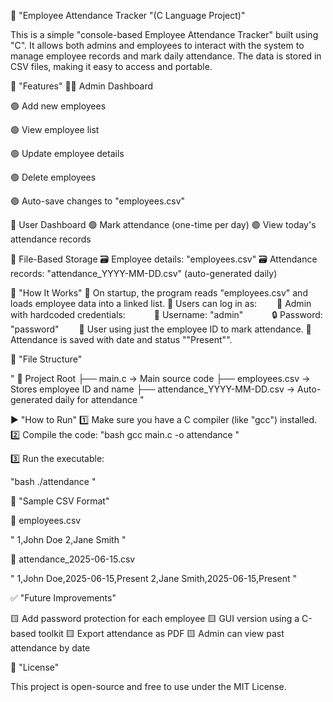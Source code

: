 📌 "Employee Attendance Tracker "(C Language Project)"

This is a simple "console-based Employee Attendance Tracker" built using "C". It allows both admins and employees to interact with the system to manage employee records and mark daily attendance. The data is stored in CSV files, making it easy to access and portable.

🧾 "Features"
👨‍💼 Admin Dashboard

🟢 Add new employees

🟢 View employee list


🟢 Update employee details

🟢 Delete employees

🟢 Auto-save changes to "employees.csv"




👤 User Dashboard
🟢 Mark attendance (one-time per day)
🟢 View today's attendance records


📁 File-Based Storage
🗃️ Employee details: "employees.csv"
🗃️ Attendance records: "attendance_YYYY-MM-DD.csv" (auto-generated daily)


🔧 "How It Works"
🔹 On startup, the program reads "employees.csv" and loads employee data into a linked list.
🔹 Users can log in as:
  🔑 Admin with hardcoded credentials:
   👤 Username: "admin"
   🔒 Password: "password"
  👤 User using just the employee ID to mark attendance.
🔹 Attendance is saved with date and status ""Present"".



📂 "File Structure"

"
📁 Project Root
├── main.c                     → Main source code
├── employees.csv              → Stores employee ID and name
├── attendance_YYYY-MM-DD.csv → Auto-generated daily for attendance
"



▶️ "How to Run"
1️⃣ Make sure you have a C compiler (like "gcc") installed.
2️⃣ Compile the code:
"bash
gcc main.c -o attendance
"

3️⃣ Run the executable:

"bash
./attendance
"

📝 "Sample CSV Format"

📄 employees.csv

"
1,John Doe
2,Jane Smith
"

📄 attendance\_2025-06-15.csv

"
1,John Doe,2025-06-15,Present
2,Jane Smith,2025-06-15,Present
"

✅ "Future Improvements"

🟨 Add password protection for each employee
🟨 GUI version using a C-based toolkit
🟨 Export attendance as PDF
🟨 Admin can view past attendance by date

📜 "License"

This project is open-source and free to use under the MIT License.


